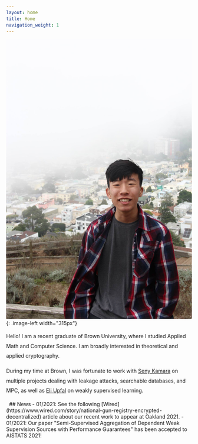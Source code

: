 ```yaml
---
layout: home
title: Home
navigation_weight: 1
---
```


<style type="text/css">
.image-left {
  display: block;
  margin-left: 20px;
  margin-right: auto;
  float: right;
}
.spaced-lines {line-height: 20pt;} 
</style>

![right-aligned-image](headshot5.jpg){: .image-left width="315px"}
<div markdown="1" class="spaced-lines">
Hello! I am a recent graduate of Brown University, where I studied Applied Math and Computer Science. I am broadly interested in theoretical and applied cryptography. 

During my time at Brown, I was fortunate to work with <a href="http://cs.brown.edu/~seny/">Seny Kamara</a> on multiple projects dealing with leakage attacks, searchable databases, and MPC, as well as <a href="http://cs.brown.edu/people/eupfal/">Eli Upfal</a> on weakly supervised learning.

     
<!-- [[Google Scholar]](https://scholar.google.com/citations?user=JPKTNnMAAAAJ&hl=en&oi=ao)>
[[CV]](chitra_cv_spring_2020.pdf) -->

<!-- Here is [my CV](chitra_cv_spring_2020.pdf) and [Google Scholar](https://scholar.google.com/citations?user=JPKTNnMAAAAJ&hl=en&oi=ao). -->
</div>
&nbsp;
## News
- 01/2021: See the following [Wired](https://www.wired.com/story/national-gun-registry-encrypted-decentralized) article about our recent work to appear at Oakland 2021.
-  01/2021: Our paper "Semi-Supervised Aggregation of Dependent Weak Supervision Sources with Performance Guarantees" has been accepted to AISTATS 2021!